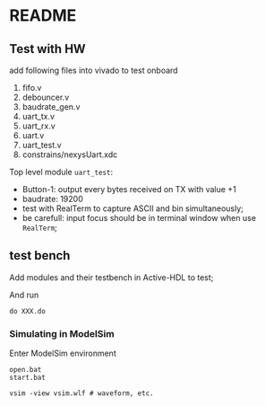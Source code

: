 # README

## Test with HW

add following files into vivado to test onboard
1. fifo.v
1. debouncer.v
1. baudrate_gen.v
1. uart_tx.v
1. uart_rx.v
1. uart.v
1. uart_test.v
1. constrains/nexysUart.xdc


Top level module `uart_test`:
* Button-1: output every bytes received on TX with value +1
* baudrate: 19200
* test with RealTerm to capture ASCII and bin simultaneously;
* be carefull: input focus should be in terminal window when use `RealTerm`;


## test bench

Add modules and their testbench in Active-HDL to test;

And run
```
do XXX.do
```


### Simulating in ModelSim

Enter ModelSim environment

```
open.bat
start.bat

vsim -view vsim.wlf # waveform, etc.
```
